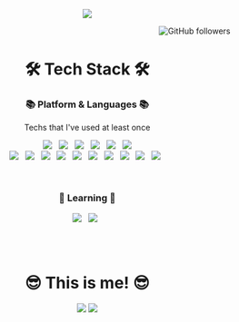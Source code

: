 <p align="center"><img src="https://capsule-render.vercel.app/api?type=waving&color=random&height=200&section=header&text=Ji-Un-Gil&fontSize=90" align=center></p>
<p align="right"><img alt="GitHub followers" src="https://img.shields.io/github/followers/Ji-Un-Gil?style=social"></p>

<h1 align="center"><b>🛠 Tech Stack 🛠</b></h1>
<h3 align="center">📚 Platform & Languages 📚</h3>
<p align="center">Techs that I've used at least once</p>
<p align="center">
<img src="https://img.shields.io/badge/Python-3776AB?style=plastic&logo=Python&logoColor=white"/></a> &nbsp
<img src="https://img.shields.io/badge/C++-00599C?style=plastic&logo=c%2B%2B&logoColor=white"/></a> &nbsp 
<img src="https://img.shields.io/badge/HTML5-E34F26?style=plastic&logo=HTML5&logoColor=white"/></a> &nbsp
<img src="https://img.shields.io/badge/JavaScript-F7DF1E?style=plastic&logo=JavaScript&logoColor=white"/></a> &nbsp
<img src="https://img.shields.io/badge/Node.js-339933?style=plastic&logo=Node.js&logoColor=white"/></a> &nbsp
<img src="https://img.shields.io/badge/Amazon AWS-232F3E?style=plastic&logo=Amazon%20AWS&logoColor=white"/></a><br/>
<img src="https://img.shields.io/badge/Oracle-F80000?style=plastic&logo=oracle&logoColor=white"></a> &nbsp
<img src="https://img.shields.io/badge/GitHub-181717?style=plastic&logo=github&logoColor=white"></a> &nbsp
<img src="https://img.shields.io/badge/CSS3-1572B6?style=plastic&logo=css3&logoColor=white"></a> &nbsp
<img src="https://img.shields.io/badge/C-A8B9CC?style=plastic&logo=C&logoColor=white"></a> &nbsp
<img src="https://img.shields.io/badge/Java-007396?style=plastic&logo=Java&logoColor=white"/></a> &nbsp
<img src="https://img.shields.io/badge/Spring-6DB33F?style=plastic&logo=spring&logoColor=white"></a> &nbsp
<img src="https://img.shields.io/badge/Linux-FCC624?style=plastic&logo=Linux&logoColor=white"></a> &nbsp
<img src="https://img.shields.io/badge/Apache-D22128?style=plastic&logo=Apache&logoColor=white"></a> &nbsp
<img src="https://img.shields.io/badge/php-777BB4?style=plastic&logo=PHP&logoColor=white"></a> &nbsp
<img src="https://img.shields.io/badge/MySQL-4479A1?style=plastic&logo=MySQL&logoColor=white"></a> &nbsp
</p><br/>

<h3 align="center"><b>🏫 Learning 🏫</b></h3>
<p align="center">
<img src="https://img.shields.io/badge/Java-007396?style=plastic&logo=Java&logoColor=white"/></a> &nbsp
<img src="https://img.shields.io/badge/Spring-6DB33F?style=plastic&logo=spring&logoColor=white"></a> &nbsp
</p><br/><br/>

<h1 align="center"><b>😎 This is me! 😎</b></h1>
<p align="center">
<img src="https://github-readme-stats-sigma-five.vercel.app/api/top-langs/?username=Ji-Un-Gil&langs_count=8"/>
<img src="https://github-readme-stats-sigma-five.vercel.app/api?username=Ji-Un-Gil&show_icons=true&theme=codeSTACKr"/>
</p>
